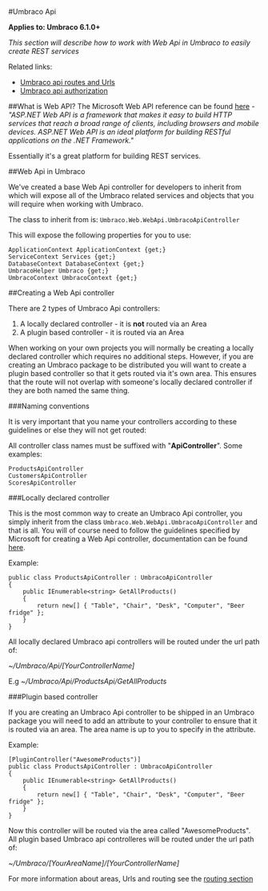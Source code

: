 #Umbraco Api

**Applies to: Umbraco 6.1.0+**

_This section will describe how to work with Web Api in Umbraco to easily create REST services_ 

Related links:

* [Umbraco api routes and Urls](routing.md)
* [Umbraco api authorization](authorization.md)

##What is Web API?
The Microsoft Web API reference can be found [here](http://www.asp.net/web-api) - *"ASP.NET Web API is a framework that makes it easy to build HTTP services that reach a broad range of clients, including browsers and mobile devices. ASP.NET Web API is an ideal platform for building RESTful applications on the .NET Framework."*

Essentially it's a great platform for building REST services.

##Web Api in Umbraco

We've created a base Web Api controller for developers to inherit from which will expose all of the Umbraco related services and objects that you will require when working with Umbraco.

The class to inherit from is: `Umbraco.Web.WebApi.UmbracoApiController`

This will expose the following properties for you to use:

	ApplicationContext ApplicationContext {get;}
	ServiceContext Services {get;}
	DatabaseContext DatabaseContext {get;}
	UmbracoHelper Umbraco {get;}
	UmbracoContext UmbracoContext {get;}
	

##Creating a Web Api controller

There are 2 types of Umbraco Api controllers: 

1. A locally declared controller - it is **not** routed via an Area
1. A plugin based controller - it is routed via an Area

When working on your own projects you will normally be creating a locally declared controller which requires no additional steps. However, if you are creating an Umbraco package to be distributed you will want to create a plugin based controller so that it gets routed via it's own area. This ensures that the route will not overlap with someone's locally declared controller if they are both named the same thing.

###Naming conventions

It is very important that you name your controllers according to these guidelines or else they will not get routed:

All controller class names must be suffixed with "**ApiController**". Some examples:

	ProductsApiController
	CustomersApiController
	ScoresApiController

###Locally declared controller

This is the most common way to create an Umbraco Api controller, you simply inherit from the class `Umbraco.Web.WebApi.UmbracoApiController` and that is all. You will of course need to follow the guidelines specified by Microsoft for creating a Web Api controller, documentation can be found [here](http://www.asp.net/web-api).

Example:

	public class ProductsApiController : UmbracoApiController
	{	    
	    public IEnumerable<string> GetAllProducts()
	    {
	        return new[] { "Table", "Chair", "Desk", "Computer", "Beer fridge" };
	    }
	}

All locally declared Umbraco api controllers will be routed under the url path of:

*~/Umbraco/Api/[YourControllerName]*

E.g *~/Umbraco/Api/ProductsApi/GetAllProducts*

###Plugin based controller

If you are creating an Umbraco Api controller to be shipped in an Umbraco package you will need to add an attribute to your controller to ensure that it is routed via an area. The area name is up to you to specify in the attribute. 

Example:

	[PluginController("AwesomeProducts")]
	public class ProductsApiController : UmbracoApiController
	{	    
	    public IEnumerable<string> GetAllProducts()
	    {
	        return new[] { "Table", "Chair", "Desk", "Computer", "Beer fridge" };
	    }
	}

Now this controller will be routed via the area called "AwesomeProducts". All plugin based Umbraco api controlleres will be routed under the url path of:

*~/Umbraco/[YourAreaName]/[YourControllerName]*

For more information about areas, Urls and routing see the [routing section](routing.md)


